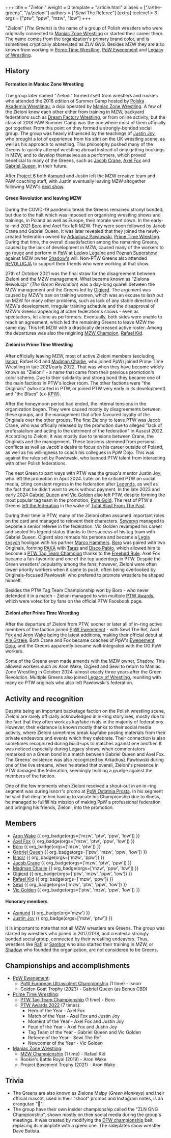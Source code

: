 +++
title = "Zieloni"
weight = 0
template = "article.html"
aliases = ["/a/the-greens", "/a/zieloni"]
authors = ["Sewi The Referee"]
[extra]
toclevel = 3
orgs = ["ptw", "ppw", "mzw", "low"]
+++

"Zieloni" (_The Greens_) is the name of a group of Polish wrestlers who were originally connected to [Maniac Zone Wrestling](@/o/mzw.md) or started their career there. The name comes from the organization's primary brand color, and is sometimes cryptically abbreviated as _ZLN GNG_. Besides MZW they are also known from working in [Prime Time Wrestling](@/o/ptw.md), [PpW Ewenement](@/o/ppw.md) and [Legacy of Wrestling](@/o/low.md). 

## History

#### Formation in Maniac Zone Wrestling

The group later named "Zieloni" formed itself from wrestlers and rookies who attended the 2018 edition of Summer Camp hosted by [Polska Akademia Wrestlingu](@/o/paw.md), a dojo operated by [Maniac Zone Wrestling](@/o/mzw.md). A few of the Zieloni knew each other either from training in MZW, backyard federations such as [Dream Factory Wrestling](@/o/dfw.md), or from online activity, but the class of 2018 PAW Summer Camp was the one where most of them officially got together. From this point on they formed a strongly-bonded social group. The group was heavly influenced by the teachings of [Justin Joy](@/w/justin-joy.md), who brought a lot of experience from his stint on the UK wrestling scene, as well as his approach to wrestling. This philosophy pushed many of the Greens to quickly attempt wrestling abroad instead of only getting bookings in MZW, and to develop themselves as a performers, which proved beneficial to many of the Greens, such as [Jacob Crane](@/w/jacob-crane.md), [Axel Fox](@/w/axel-fox.md) and [Gabriel Queen](@/w/gabriel-queen.md), in their future. 

After [Project 6](@/e/mzw/2019-08-24-mzw-project-6-death-and-glory.md) both [Asmund](@/w/asmund.md) and Justin left the MZW creative team and PAW coaching staff, with Justin eventually leaving MZW altogether following MZW's [next show](@/e/mzw/2020-01-18-mzw-project-7-golden-road.md). 

#### Green Revolution and leaving MZW

During the COVID-19 pandemic break the Greens remained stronyl bonded, but due to the halt which was imposed on organising wrestling shows and trainings, in Poland as well as Europe, their morale went down. In the early-to-mid 2021 [Boro](@/w/boro.md) and Axel Fox left MZW. They were soon followed by Jacob Crane and Gabriel Queen. It was later revealed that they joined the newly-created federation owned by [Arkadiusz Pawłowski](@/w/pan-pawlowski.md), [Prime Time Wrestling](@/o/ptw.md). During that time, the overall dissatisfaction among the remaining Greens, caused by the lack of development in MZW, caused many of the workers to go rouge and perform in [PpW](@/o/ppw.md) at [Ledwo Legalne](@/e/ppw/2021-06-12-ppw-ledwo-legalne.md) and [Poznań Supershow](@/e/ppw/2021-07-30-ppw-poznan-supershow.md) against MZW owner [Shadow's](@/w/shadow.md) will. Non-PTW Greens also attended [REVOLUCJA](@/e/ptw/2021-10-09-ptw-1-revolucja.md) to support their friends who were working at that show.

27th of October 2021 was the final straw for the disagreement between Zieloni and the MZW management. What became known as "Zielona Rewolucja" (_The Green Revolution_) was a day-long quarell between the MZW management and the Greens led by [Olgierd](@/w/olgierd.md). The argument was caused by MZW's ban on training women, which was an excuse to lash out on MZW for many other problems, such as lack of any stable direction of MZW's development, irregular training schedule and the disapproval of MZW's Greens appearing at other federation's shows - even as spectactors, let alone as performers. Eventually, both sides were unable to reach an agreement, which led the remaining Greens to leave MZW the same day. This left MZW with a drastically decreased active roster. Among the departures was also the reigining [MZW Champion](@/c/mzw-championship.md), [Rafael Kid](@/w/rafael-kid.md).

#### Zieloni in Prime Time Wrestling

After officially leaving MZW, most of active Zieloni members (excluding [Isnorr](@/w/isnorr.md), Rafael Kid and [Madman Charlie](@/w/madman-charlie.md), who joined PpW) joined Prime Time Wrestling in late 2021/early 2022. That was when they have become widely known as "Zieloni" - a name that came from their previous promotion's color scheme. Due to their solidarity and strong bond they became one of the main factions in PTW's locker room. The other factions were "the Originals" (who started in PTW, or joined PTW very early in its development) and "the Blues" (ex-[KPW](@/o/kpw.md)).

After the honeymoon period had ended, the internal tensions in the organization began. They were caused mostly by disagreements between these groups, and the management that often favoured loyalty of the Originals over the other groups. The first Zielony to leave PTW was Jacob Crane, who was offically released by the promotion due to alleged "lack of professialism and acting to the detriment of the federation" in Ausust 2022. According to Zieloni, it was mostly due to tensions between Crane, the Originals and the management. These tensions stemmed from personal conflicts as well as Jacob's desire to focus on his career outside of Poland, as well as his willingness to coach his collegues in PpW Dojo. This was against the rules set by Pawłowski, who banned PTW talent from interacting with other Polish federations.

The next Green to part ways with PTW was the group's mentor Justin Joy, who left the promotion in April 2024. Later on he critised PTW on social media, citing constant regress in the federation after [Legends](@/e/ptw/2022-11-26-ptw-3-legends.md), as well as the fact that he didn't want to work without payment. In the late 2023 and early 2024 [Gabriel Queen](@/w/gabriel-queen.md) and [Vic Golden](@/w/vic-golden.md) also left PTW, despite forming the most popular tag team in the promotion, [Pure Gold](@/tt/pure-gold.md). The rest of PTW's Greens [left the federation](@/a/ptw-exits.md) in the wake of [Total Blast From The Past](@/e/ptw/2024-05-11-ptw-6.md).

During their time in PTW, many of the Zieloni often assumed important roles on the card and managed to reinvent their characters. [Seweryn](@/w/sedzia-seweryn.md) managed to become a senior referee in the federation. Vic Golden revamped his career and sealed his legend status thanks to the success of his tag team with Gabriel Queen. Olgierd also remade his persona and became a [Legia Łysych](@/tt/legia-lysych.md) hooligan with his partner [Marco Hammers](@/w/marco-hammers.md). [Boro](@/w/boro.md) was paired with two Originals, forming [PAKA](@/tt/paka.md) with [Taras](@/w/taras.md) and [Disco Pablo](@/w/disco-pablo.md), which allowed him to become a [PTW Tag Team Champion](@/c/ptw-tag-team-championship.md) thanks to the [Freebird Rule][freebirds]. Axel Fox bacame a fan-favourite and one of the top underdogs in PTW. Despite the Green wrestlers' popularity among the fans, however, Zieloni were often lower-priority workers when it came to push, often being overlooked by Originals-focused Pawłowski who prefered to promote wrestlers he shaped himself.

Besides the PTW Tag Team Championship won by Boro - who never defended it in a match - Zieloni managed to won multiple [PTW Awards](@/a/ptw-awards-2022.md), which were voted for by fans on the official PTW Facebook page.

#### Zieloni after Prime Time Wrestling

After the departure of Zieloni from PTW, sooner or later all of in-ring active members of the faction joined [PpW Ewenement](@/o/ppw.md) - with Sewi The Ref, Axel Fox and [Aron Wake](@/w/aron-wake.md) being the latest additions, making their official debut at [Ale Grzeje](@/e/ppw/2024-07-13-ppw-ale-grzeje.md). Both Crane and Fox became coaches of PpW's [Ewenement Dojo](@/o/ewenement-dojo.md), and the Greens apparently became well-integrated with the OG PpW workers. 

Some of the Greens even made amends with the MZW owner, Shadow. This allowed workers such as Aron Wake, Olgierd and Sewi to return to Maniac Zone Wrestling in October 2024, almost exacly three years after the Green Revolution. Multiple Greens also joined [Legacy of Wrestling](@/o/low.md), reuniting with many ex-PTW originals who also left Pawłowski's federation.

## Activity and recognition

Despite being an important backstage faction on the Polish wrestling scene, Zieloni are rarely officially acknowledged in in-ring storylines, mostly due to the fact that they often work as kayfabe rivals in the majority of federations. However, their existence is known mostly thanks to their social media activity, where Zieloni sometimes break kayfabe posting materials from their private endeavors and events which they celebrate. Their connection is also sometimes recognized during build-ups to matches against one another. It was noticed especially during Legacy shows, when commentators remarked on a Green bond in a match between Gabriel Queen and Axel Fox. The Greens' existence was also recognized by Arkadiusz Pawłowski during one of the live streams, when he stated that overall, Zieloni's presence in PTW damaged the federation, seemingly holding a grudge against the members of the faction.

One of the few moments when Zieloni received a shout-out in an in-ring segment was during Isnorr's promo at [PpW Ostatnia Prosta](@/e/ppw/2025-04-30-ppw-ostatnia-prosta.md). In his segment he said that despite him having to vacate his Championship due to illness, he managed to fullfill his mission of making PpW a professional federation and bringing his friends, Zieloni, into the promotion.

## Members

* [Aron Wake](@/w/aron-wake.md) {{ org_badge(orgs=['mzw', 'ptw', 'ppw', 'low']) }}
* [Axel Fox](@/w/axel-fox.md) {{ org_badge(orgs=['mzw', 'ptw', 'ppw', 'low']) }}
* [Boro](@/w/boro.md) {{ org_badge(orgs=['mzw', 'ptw']) }}
* [Gabriel Queen](@/w/gabriel-queen.md) {{ org_badge(orgs=['ptw', 'mzw', 'ppw', 'low']) }}
* [Isnorr](@/w/isnorr.md) {{ org_badge(orgs=['mzw', 'ppw']) }}
* [Jacob Crane](@/w/jacob-crane.md) {{ org_badge(orgs=['mzw', 'ptw', 'ppw']) }}
* [Madman Charlie](@/w/madman-charlie.md) {{ org_badge(orgs=['mzw', 'ppw', 'low']) }}
* [Olgierd](@/w/olgierd.md) {{ org_badge(orgs=['ptw', 'mzw', 'ppw', 'low']) }}
* [Rafael Kid](@/w/rafael-kid.md) {{ org_badge(orgs=['mzw', 'ppw']) }}
* [Sewi](@/w/sedzia-seweryn.md) {{ org_badge(orgs=['mzw', 'ptw', 'ppw', 'low']) }}
* [Vic Golden](@/w/vic-golden.md) {{ org_badge(orgs=['ptw', 'mzw', 'ppw', 'low']) }}

#### Honorary members
* [Asmund](@/w/asmund.md) {{ org_badge(org='mzw') }} 
* [Justin Joy](@/w/justin-joy.md)  {{ org_badge(orgs=['mzw', 'ptw']) }} 

It is important to note that not all MZW wrestlers are Greens. The group was started by wrestlers who joined in 2017/2018, and created a strongly bonded social group, connected by their wrestling endeavors. Thus, wrestlers like [Rafi](@/w/rafi.md) or [Sambor](@/w/sambor.md) who also started their training in MZW, or [Shadow](@/w/shadow.md) who founded the organization, are not considered to be Greens.

## Championships and accomplishments

* [PpW Ewenement](@/o/ppw.md):
  - [PpW European Ultraviolent Championship](@/c/ppw-european-ultraviolent-championship.md) (1 time) - Isnorr
  - Golden Goat Trophy (2023) - Gabriel Queen (as Bonus CBD)
* [Prime Time Wrestling](@/o/ptw.md):
  - [PTW Tag Team Championship](@/c/ptw-tag-team-championship.md) (1 time) - Boro
  - [PTW Awards 2022](@/a/ptw-awards-2022.md) (7 times):
    * Hero of the Year - Axel Fox
    * Match of the Year - Axel Fox and Justin Joy
    * Moment of the Year - Axel Fox and Justin Joy
    * Feud of the Year - Axel Fox and Justin Joy
    * Tag Team of the Year - Gabriel Queen and Vic Golden 
    * Referee of the Year - Sewi The Ref
    * Newcomer of the Year - Vic Golden
* [Maniac Zone Wrestling](@/o/mzw.md):
  - [MZW Championship](@/c/mzw-championship.md) (1 time) - Rafael Kid
  - Rookie's Battle Royal (2019) - Aron Wake
  - Project Basement Trophy (2021) - Aron Wake

## Trivia

* The Greens are also known as Zielone Małpy (_Green Monkeys_) and their official mascot, used in their "shoot" promos and Instagram notes, is an orangutan "🦧".
* The group have their own insider championship called the "ZLN GNG Championship", shown mostly on their social media during the group's meetings. It was created by modifying the [DFW championship](@/c/dfw-championship.md) belt, replacing its mainplate with a green one. The sideplates show wrestler Dave Batista.

[freebirds]: https://en.wikipedia.org/wiki/Fabulous_Freebirds#Freebird_Rule
